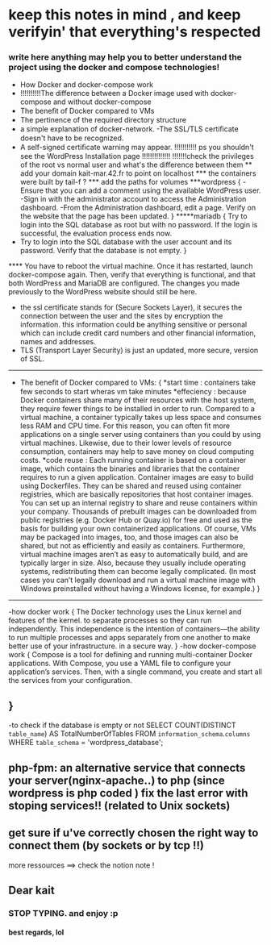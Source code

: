 # keep this notes in mind , and keep verifyin' that everything's respected
### write here anything may help you to better understand the project using the docker and compose technologies!

- How Docker and docker-compose work
- !!!!!!!!!!The difference between a Docker image used with docker-compose and without docker-compose
- The beneﬁt of Docker compared to VMs
- The pertinence of the required directory structure 
- a simple explanation of docker-network.
-The SSL/TLS certiﬁcate doesn't have to be recognized.
- A self-signed certiﬁcate warning may appear.
!!!!!!!!!!! ps you shouldn't see the WordPress Installation page !!!!!!!!!!!!!!
!!!!!!!check the privileges of the root vs normal user and what's the difference between them
** add your domain kait-mar.42.fr to point on localhost
*** the containers were built by tail-f ?
*** add the paths for volumes
***wordpress {
    -Ensure that you can add a comment using the available WordPress user.
    -Sign in with the administrator account to access the Administration dashboard.
    -From the Administration dashboard, edit a page. Verify on the website that the page has been updated. 
}
*****mariadb {
    Try to login into the SQL database as root but with no
password. If the login is successful, the evaluation process ends now.
- Try to login into the SQL database with the user account and its
password. Verify that the database is not empty.
}

**** You have to reboot the virtual
machine. Once it has restarted, launch docker-compose again. Then,
verify that everything is functional, and that both WordPress and
MariaDB are configured. The changes you made previously to the
WordPress website should still be here.


- the ssl certificate stands for (Secure Sockets Layer), it secures the connection between the user and the sites by encryption the information. 
    this information could be anything sensitive or personal which can include credit card numbers and other financial information, names and addresses.
- TLS (Transport Layer Security) is just an updated, more secure, version of SSL.

-------------------------------------------------

- The beneﬁt of Docker compared to VMs:
{
    *start time : containers take few seconds to start wheras vm take minutes
    *effeciency : because Docker containers share many of their resources with the host system, they require fewer things to be installed in order to run. Compared to a virtual machine, a container typically takes up less space and consumes less RAM and CPU time. For this reason, you can often fit more applications on a single server using containers than you could by using virtual machines. Likewise, due to their lower levels of resource consumption, containers may help to save money on cloud computing costs.
    *code reuse : Each running container is based on a container image, which contains the binaries and libraries that the container requires to run a given application. Container images are easy to build using Dockerfiles. They can be shared and reused using container registries, which are basically repositories that host container images. You can set up an internal registry to share and reuse containers within your company. Thousands of prebuilt images can be downloaded from public registries (e.g. Docker Hub or Quay.io) for free and used as the basis for building your own containerized applications.
    Of course, VMs may be packaged into images, too, and those images can also be shared, but not as efficiently and easily as containers. Furthermore, virtual machine images aren’t as easy to automatically build, and are typically larger in size. Also, because they usually include operating systems, redistributing them can become legally complicated. (In most cases you can’t legally download and run a virtual machine image with Windows preinstalled without having a Windows license, for example.)
}

----------------------------------------------------------

-how docker work {
    The Docker technology uses the Linux kernel and features of the kernel.
    to separate processes so they can run independently. 
    This independence is the intention of containers—the ability to run multiple processes and apps separately from one another to make better use of your infrastructure. in a secure way.
}
-how docker-compose work {
    Compose is a tool for defining and running multi-container Docker applications. With Compose, you use a YAML file to configure your application’s services. 
    Then, with a single command, you create and start all the services from your configuration. 

}
------------------------------------------------------

-to check if the database is empty or not
SELECT COUNT(DISTINCT `table_name`) AS TotalNumberOfTables FROM `information_schema`.`columns` WHERE `table_schema` = 'wordpress_database';

php-fpm: an alternative service that connects your server(nginx-apache..) to php (since wordpress is php coded )
fix the last error with stoping services!! (related to Unix sockets)
---------
get sure if u've correctly chosen the right way to connect them (by sockets or by tcp !!)
-------
more ressources ==> check the notion note !

## Dear kait
### STOP TYPING. and enjoy :p
#### best regards, lol
